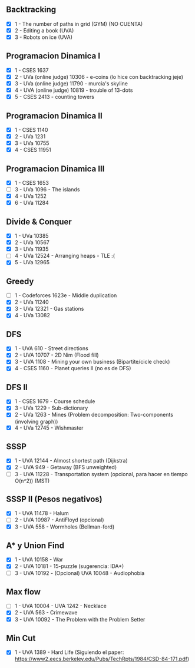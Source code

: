 ## Backtracking
- [x] 1 - The number of paths in grid (GYM) (NO CUENTA)
- [x] 2 - Editing a book (UVA)
- [x] 3 - Robots on ice (UVA)

## Programacion Dinamica I
- [x] 1 - CSES 1637
- [x] 2 - UVa (online judge) 10306 - e-coins (lo hice con backtracking jeje)
- [x] 3 - UVa (online judge) 11790 - murcia's skyline
- [x] 4 - UVA (online judge) 10819 - trouble of 13-dots
- [x] 5 - CSES 2413 - counting towers

## Programacion Dinamica II
- [x] 1 - CSES 1140
- [x] 2 - UVa  1231
- [x] 3 - UVa  10755
- [x] 4 - CSES 11951

## Programacion Dinamica III
- [x] 1 - CSES 1653
- [ ] 3 - UVa 1096 - The islands
- [x] 4 - UVa 1252
- [x] 6 - UVa 11284

## Divide & Conquer
- [x] 1 - UVa 10385
- [x] 2 - UVa 10567
- [x] 3 - UVa 11935
- [ ] 4 - UVa 12524 - Arranging heaps - TLE :(
- [x] 5 - UVa 12965

## Greedy
- [ ] 1 - Codeforces 1623e - Middle duplication
- [x] 2 - UVa 11240
- [x] 3 - UVa 12321 - Gas stations
- [x] 4 - UVa 13082

## DFS
- [x] 1 - UVA 610 - Street directions
- [x] 2 - UVA 10707 - 2D Nim    (Flood fill)
- [x] 3 - UVA 1108 - Mining your own business   (Bipartite/cicle check)
- [x] 4 - CSES 1160 - Planet queries II (no es de DFS)

## DFS II
- [x] 1 - CSES 1679 - Course schedule
- [x] 3 - UVa 1229 - Sub-dictionary
- [x] 2 - UVa 1263 - Mines  (Problem decomposition: Two-components (involving graph))
- [x] 4 - UVa 12745 - Wishmaster

## SSSP
- [x] 1 - UVA 12144 - Almost shortest path (Dijkstra)
- [x] 2 - UVA 949 - Getaway (BFS unweighted)
- [ ] 3 - UVA 11228 - Transportation system (opcional, para hacer en tiempo O(n^2)) (MST)

## SSSP II (Pesos negativos)
- [x] 1 - UVA 11478 - Halum
- [ ] 2 - UVA 10987 - AntiFloyd (opcional)
- [x] 3 - UVA 558 - Wormholes (Bellman-ford)

## A* y Union Find
- [x] 1 - UVA 10158 - War
- [x] 2 - UVA 10181 - 15-puzzle (sugerencia: IDA*)
- [ ] 3 - UVA 10192 - (Opcional) UVA 10048 - Audiophobia

## Max flow
- [ ] 1 - UVA 10004 - UVA 1242 - Necklace
- [x] 2 - UVA 563 - Crimewave
- [x] 3 - UVA 10092 - The Problem with the Problem Setter

## Min Cut
- [x] 1 - UVA 1389 - Hard Life (Siguiendo el paper: https://www2.eecs.berkeley.edu/Pubs/TechRpts/1984/CSD-84-171.pdf)

